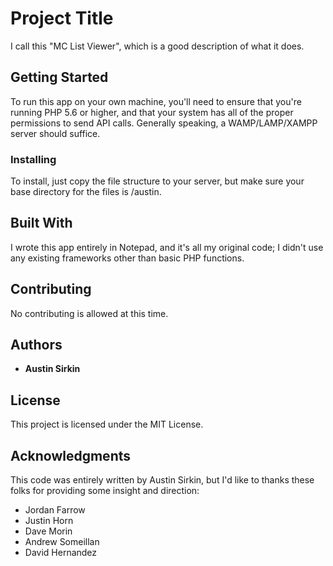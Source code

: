# Project Title

I call this "MC List Viewer", which is a good description of what it does.

## Getting Started

To run this app on your own machine, you'll need to ensure that you're running PHP 5.6 or higher, and that your system has all of the proper permissions to send API calls. Generally speaking, a WAMP/LAMP/XAMPP server should suffice.

### Installing

To install, just copy the file structure to your server, but make sure your base directory for the files is /austin.

## Built With

I wrote this app entirely in Notepad, and it's all my original code; I didn't use any existing frameworks other than basic PHP functions.

## Contributing

No contributing is allowed at this time.

## Authors

* **Austin Sirkin**

## License

This project is licensed under the MIT License.

## Acknowledgments

This code was entirely written by Austin Sirkin, but I'd like to thanks these folks for providing some insight and direction:
* Jordan Farrow
* Justin Horn
* Dave Morin
* Andrew Someillan
* David Hernandez
